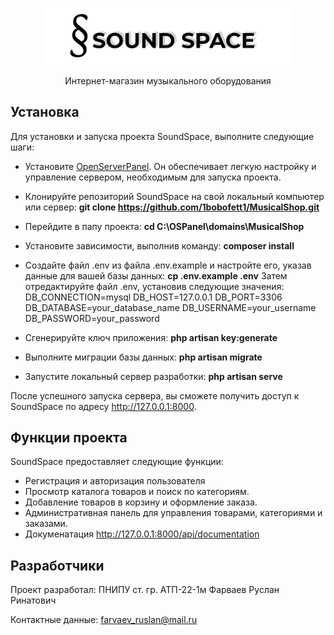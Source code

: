 <p align="center"><a href="" target="_blank"><img src="./public/img/logo1.png" width="400" alt="SoundSpace Logo"></a></p>

<p align="center">Интернет-магазин музыкального оборудования</p> 

## Установка

Для установки и запуска проекта SoundSpace, выполните следующие шаги:

- Установите [OpenServerPanel](https://ospanel.io/). Он обеспечивает легкую настройку и управление сервером, необходимым для запуска проекта.

- Клонируйте репозиторий SoundSpace на свой локальный компьютер или сервер: 
  **git clone https://github.com/1bobofett1/MusicalShop.git**

- Перейдите в папу проекта: **cd C:\OSPanel\domains\MusicalShop**

- Установите зависимости, выполнив команду: **composer install**

- Создайте файл .env из файла .env.example и настройте его, указав данные для вашей базы данных: **cp .env.example .env**
Затем отредактируйте файл .env, установив следующие значения:
DB_CONNECTION=mysql
DB_HOST=127.0.0.1
DB_PORT=3306
DB_DATABASE=your_database_name
DB_USERNAME=your_username
DB_PASSWORD=your_password

- Сгенерируйте ключ приложения: **php artisan key:generate**

- Выполните миграции базы данных: **php artisan migrate**

- Запустите локальный сервер разработки: **php artisan serve**

После успешного запуска сервера, вы сможете получить доступ к SoundSpace по адресу http://127.0.0.1:8000.

## Функции проекта

SoundSpace предоставляет следующие функции:

- Регистрация и авторизация пользователя
- Просмотр каталога товаров и поиск по категориям.
- Добавление товаров в корзину и оформление заказа.
- Административная панель для управления товарами, категориями и заказами.
- Докуменатация http://127.0.0.1:8000/api/documentation


## Разработчики
Проект разработал: ПНИПУ ст. гр. АТП-22-1м Фарваев Руслан Ринатович

Контактные данные: farvaev_ruslan@mail.ru
